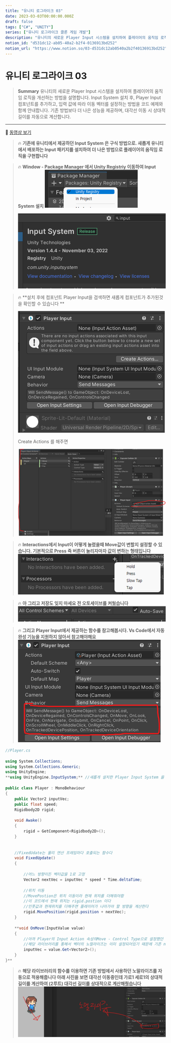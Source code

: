 ```yaml
---
title: "유니티 로그라이크 03"
date: 2023-03-03T00:00:00.000Z
draft: false
tags: ["C#", "UNITY"]
series: ["유니티 로그라이크 클론 게임 개발"]
description: "유니티의 새로운 Player Input 시스템을 설치하여 플레이어의 움직임 로직을 개선하는 방법을 설명합니다. Input System 설치 후, Player Input 컴포넌트를 추가하고, 입력 값에 따라 이동 벡터를 설정하는 방법을 코드 예제와 함께 안내합니다. 기존 방법보다 더 나은 성능을 제공하며, 대각선 이동 시 상대적 길이를 자동으로 계산합니다."
notion_id: "d531dc12-ab05-40a2-b2f4-0136913bd252"
notion_url: "https://www.notion.so/03-d531dc12ab0540a2b2f40136913bd252"
---
```


# 유니티 로그라이크 03

> **Summary**
> 유니티의 새로운 Player Input 시스템을 설치하여 플레이어의 움직임 로직을 개선하는 방법을 설명합니다. Input System 설치 후, Player Input 컴포넌트를 추가하고, 입력 값에 따라 이동 벡터를 설정하는 방법을 코드 예제와 함께 안내합니다. 기존 방법보다 더 나은 성능을 제공하며, 대각선 이동 시 상대적 길이를 자동으로 계산합니다.

---

🎥 [동영상 보기](https://www.youtube.com/watch?v=tKMnVBTes0M&list=PLO-mt5Iu5TeZF8xMHqtT_DhAPKmjF6i3x&index=4)

> 🔥 ****기존에 유니티에서 제공하던 Input System 은 구식 방법으로. 새롭게 유니티에서 배포하는 Input 패키지를 설치하여 더 나은 방법으로 플레이어의 움직임 로직을 구현합니다****

> 🔥 **Window - Package Manager 에서 Unity Registriy 이동하여 Input System 설치**
> ![Image](image_4b1c2e1512c0.png)
>
> ![Image](image_3c32678189bd.png)
>
>

> 🔥 **설치 후에 컴포넌트 Player Input을 검색하면 새롭게 컴포넌트가 추가된것을 확인할 수 있습니다 **
>
> ![Image](image_c66fa00f3b8e.png)
>
>
> Create Actions 를 해주면
>
> ![Image](image_963e7dfe244e.png)
>
>

> 🔥 **Interactions에서 Input이 어떻게 눌렸을때 Move값이 변할지 설정할 수 있습니다. 기본적으로 Press 즉 버튼이 눌리자마자 값이 변하는 형태입니다**
> ![Image](image_b9ddc92250ee.png)
>
>

> 🔥 **아 그리고 저장도 잊지 마세요 전 오토세이브를 켜뒀습니다**
> ![Image](image_2e2482909d99.png)
>
>

> 🔥 **그리고 Player Input에서 제공하는 함수를 참고해봅시다. Vs Code에서 자동완성 기능을 지원하지 않아서 참고해야해요**
> ![Image](image_18e19ffc6800.png)
>
>

```c#
//Player.cs

using System.Collections;
using System.Collections.Generic;
using UnityEngine;
**using UnityEngine.InputSystem;** //새롭게 설치한 Player Input System 을 사용하기 위해 임포트

public class Player : MonoBehaviour
{
    public Vector2 inputVec;
    public float speed;
    Rigidbody2D rigid;

    void Awake()
    {
        rigid = GetComponent<Rigidbody2D>();
    }


    //FixedUdate는 물리 연산 프레임마다 호출되는 함수다
    void FixedUpdate() 
    {

        //어느 방향이든 벡터값을 1로 고정
        Vector2 nextVec = inputVec * speed * Time.deltaTime;

        //위치 이동
        //MovePostion은 위치 이동이라 현재 위치를 더해줘야함
        //이 코드에서 현재 위치는 rigid.postion 이다
        //인풋값과 현재위치를 더해주면 플레이어가 나아가야 할 방향을 계산한다
        rigid.MovePosition(rigid.position + nextVec);
    }

    **void OnMove(InputValue value)
    {
        //아까 Player의 Input Action 속성의Move - Control Type으로 설정했던 Vector2 를 가져옴
        //해당 라이브러리를 통해서 벡터의 노멀라이즈는 이미 설정되어있기 때문에 기존 nextVec에서 normalized는 빼도 된다
        inputVec = value.Get<Vector2>();
    }
}**
```

> 🔥 **해당 라이브러리의 함수를 이용하면 기존 방법에서 사용하던  노말라이즈를 자동으로 적용해줍니다 아래 사진을 보면 대각선 이동중인데 가로1 세로1의 상대적 길이를 계산하여 (2루트) 대각선 길이를 상대적으로 계산해줬습니다**
> ![Image](image_18b27559854d.png)
>
>


